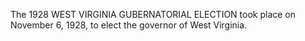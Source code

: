 The 1928 WEST VIRGINIA GUBERNATORIAL ELECTION took place on November 6, 1928, to elect the governor of West Virginia.
